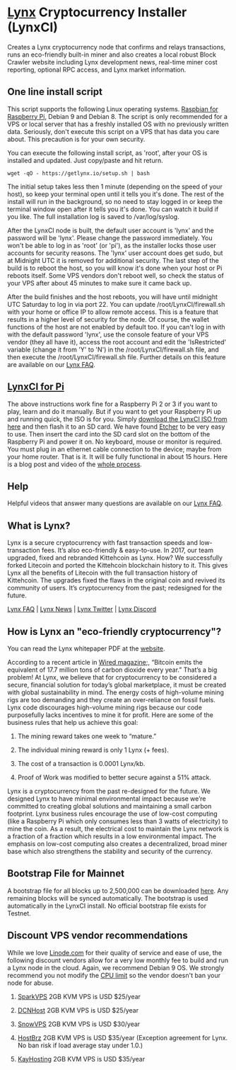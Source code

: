 # [Lynx](https://getlynx.io) Cryptocurrency Installer (LynxCI)

Creates a Lynx cryptocurrency node that confirms and relays transactions, runs an eco-friendly built-in miner and also creates a local robust Block Crawler website including Lynx development news, real-time miner cost reporting, optional RPC access, and Lynx market information.

## One line install script

This script supports the following Linux operating systems. [Raspbian for Raspberry Pi](https://www.raspberrypi.org/downloads/raspbian/), Debian 9 and Debian 8. The script is only recommended for a VPS or local server that has a freshly installed OS with no previously written data. Seriously, don't execute this script on a VPS that has data you care about. This precaution is for your own security.

You can execute the following install script, as 'root', after your OS is installed and updated. Just copy/paste and hit return. 
```
wget -qO - https://getlynx.io/setup.sh | bash
```
The initial setup takes less then 1 minute (depending on the speed of your host), so keep your terminal open until it tells you it's done. The rest of the install will run in the background, so no need to stay logged in or keep the terminal window open after it tells you it's done. You can watch it build if you like. The full installation log is saved to /var/log/syslog.

After the LynxCI node is built, the default user account is 'lynx' and the password will be 'lynx'. Please change the password immediately. You won't be able to log in as 'root' (or 'pi'), as the installer locks those user accounts for security reasons. The 'lynx' user account does get sudo, but at Midnight UTC it is removed for additional security. The last step of the build is to reboot the host, so you will know it's done when your host or Pi reboots itself. Some VPS vendors don't reboot well, so check the status of your VPS after about 45 minutes to make sure it came back up. 

After the build finishes and the host reboots, you will have until midnight UTC Saturday to log in via port 22. You can update /root/LynxCI/firewall.sh with your home or office IP to allow remote access. This is a feature that results in a higher level of security for the node. Of course, the wallet functions of the host are not enabled by default too. If you can't log in with with the default password 'lynx', use the console feature of your VPS vendor (they all have it), access the root account and edit the 'IsRestricted' variable (change it from 'Y' to 'N') in the /root/LynxCI/firewall.sh file, and then execute the /root/LynxCI/firewall.sh file. Further details on this feature are available on our [Lynx FAQ](https://getlynx.io/faq/).

## [LynxCI for Pi](http://cdn.getlynx.io/LynxCI.tar.gz)

The above instructions work fine for a Raspberry Pi 2 or 3 if you want to play, learn and do it manually. But if you want to get your Raspberry Pi up and running quick, the ISO is for you. Simply [download the LynxCI ISO from here](https://getlynx.io/downloads/) and then flash it to an SD card. We have found [Etcher](https://etcher.io) to be very easy to use. Then insert the card into the SD card slot on the bottom of the Raspberry Pi and power it on. No keyboard, mouse or monitor is required. You must plug in an ethernet cable connection to the device; maybe from your home router. That is it. It will be fully functional in about 15 hours. Here is a blog post and video of the [whole process](https://getlynx.io/can-non-techies-mine-lynx-crypto/).

## Help

Helpful videos that answer many questions are available on our [Lynx FAQ](https://getlynx.io/faq/).

## What is Lynx?

Lynx is a secure cryptocurrency with fast transaction speeds and low-transaction fees. It’s also eco-friendly & easy-to-use. In 2017, our team upgraded, fixed and rebranded Kittehcoin as Lynx. How? We successfully forked Litecoin and ported the Kittehcoin blockchain history to it. This gives Lynx all the benefits of Litecoin with the full transaction history of Kittehcoin. The upgrades fixed the flaws in the original coin and revived its community of users. It’s cryptocurrency from the past; redesigned for the future.

[Lynx FAQ](https://getlynx.io/faq/) | [Lynx News](https://getlynx.io/news/) | [Lynx Twitter](https://twitter.com/GetlynxIo) | [Lynx Discord](https://discord.gg/5cM3NTF)

## How is Lynx an "eco-friendly cryptocurrency"?

You can read the Lynx whitepaper PDF at the [website](https://getlynx.io).

According to a recent article in [Wired magazine](https://www.wired.com/story/bitcoin-global-warming/);, “Bitcoin emits the equivalent of 17.7 million tons of carbon dioxide every year.” That’s a big problem! At Lynx, we believe that for cryptocurrency to be considered a secure, financial solution for today’s global marketplace, it must be created with global sustainability in mind. The energy costs of high-volume mining rigs are too demanding and they create an over-reliance on fossil fuels. Lynx code discourages high-volume mining rigs because our code purposefully lacks incentives to mine it for profit. Here are some of the business rules that help us achieve this goal:

1. The mining reward takes one week to “mature.”

2. The individual mining reward is only 1 Lynx (+ fees).

3. The cost of a transaction is 0.0001 Lynx/kb.

4. Proof of Work was modified to better secure against a 51% attack.

Lynx is a cryptocurrency from the past re-designed for the future. We designed Lynx to have minimal environmental impact because we’re committed to creating global solutions and maintaining a small carbon footprint. Lynx business rules encourage the use of low-cost computing (like a Raspberry Pi which only consumes less than 3 watts of electricity) to mine the coin. As a result, the electrical cost to maintain the Lynx network is a fraction of a fraction which results in a low environmental impact. The emphasis on low-cost computing also creates a decentralized, broad miner base which also strengthens the stability and security of the currency.

## Bootstrap File for Mainnet

A bootstrap file for all blocks up to 2,500,000 can be downloaded [here](https://github.com/getlynx/Lynx/releases/tag/v0.16.3.5). Any remaining blocks will be synced automatically. The bootstrap is used automatically in the LynxCI install. No official bootstrap file exists for Testnet.

## Discount VPS vendor recommendations

While we love [Linode.com](https://www.linode.com) for their quality of service and ease of use, the following discount vendors allow for a very low monthly fee to build and run a Lynx node in the cloud. Again, we recommend Debian 9 OS. We strongly recommend you not modify the [CPU limit](https://getlynx.io/can-the-integrated-miner-in-lynx-be-disabled/) so the vendor doesn't ban your node for abuse.

1. [SparkVPS](https://www.sparkvps.com/crm/cart.php?a=add&pid=180) 2GB KVM VPS is USD $25/year

2. [DCNHost](https://my.dcnhost.com/cart.php?a=add&pid=150) 2GB KVM VPS is USD $25/year

3. [SnowVPS](https://www.snowvps.com/portal/cart.php?a=add&pid=93) 2GB KVM VPS is USD $30/year

4. [HostBrz](https://www.hostbrz.com/portal/cart.php?a=add&pid=137&billingcycle=triennially) 2GB KVM VPS is USD $35/year (Exception agreement for Lynx. No ban risk if load average stay under 1.0.)

5. [KayHosting](https://clients.kayhosting.com/cart.php?a=add&pid=104) 2GB KVM VPS is USD $35/year
